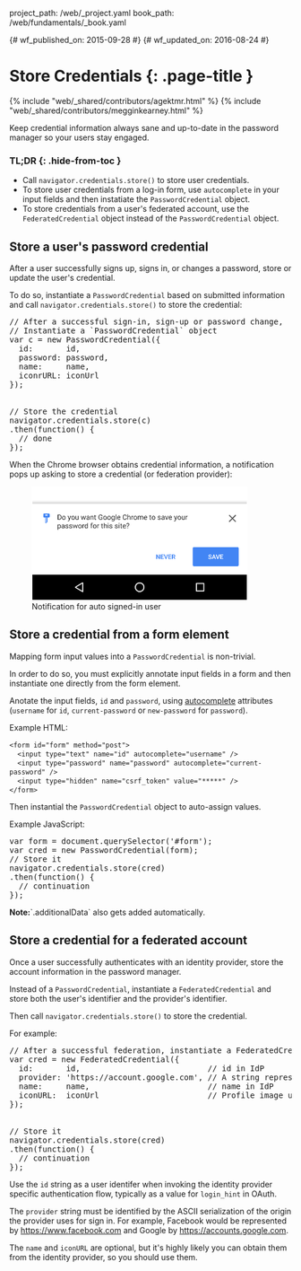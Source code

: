 project_path: /web/_project.yaml
book_path: /web/fundamentals/_book.yaml

{# wf_published_on: 2015-09-28 #}
{# wf_updated_on: 2016-08-24 #}

# Store Credentials {: .page-title }

{% include "web/_shared/contributors/agektmr.html" %}
{% include "web/_shared/contributors/megginkearney.html" %}

Keep credential information always sane and up-to-date
in the password manager so your users stay engaged.

### TL;DR {: .hide-from-toc }

* Call `navigator.credentials.store()` to store user credentials.
* To store user credentials from a log-in form, use `autocomplete`
in your input fields and then instatiate the `PasswordCredential` object.
* To store credentials from a user's federated account,
use the `FederatedCredential` object instead of the `PasswordCredential` object.

## Store a user's password credential

After a user successfully signs up,
signs in, or changes a password,
store or update the user's credential.

To do so,
instantiate a `PasswordCredential` based on submitted information and
call `navigator.credentials.store()` to store the credential:

<pre class="prettyprint">
// After a successful sign-in, sign-up or password change,
// Instantiate a `PasswordCredential` object
var c = new PasswordCredential({
  id:       id,
  password: password,
  name:     name,
  iconrURL: iconUrl
});


// Store the credential
navigator.credentials.store(c)
.then(function() {
  // done
});
</pre>

When the Chrome browser obtains credential information,
a notification pops up asking to store a credential
(or federation provider):

<figure>
  <img src="imgs/store-credential.png">
  <figcaption>Notification for auto signed-in user</figcaption>
</figure>

## Store a credential from a form element

Mapping form input values into a `PasswordCredential` is non-trivial.

In order to do so,
you must explicitly annotate input fields in a form and
then instantiate one directly from the form element.

Anotate the input fields, `id` and `password`,
using [autocomplete](https://html.spec.whatwg.org/multipage/forms.html#autofill) attributes
(`username` for `id`, `current-password` or `new-password` for `password`).

Example HTML:

    <form id="form" method="post">
      <input type="text" name="id" autocomplete="username" />
      <input type="password" name="password" autocomplete="current-password" />
      <input type="hidden" name="csrf_token" value="*****" />
    </form>

Then instantial the `PasswordCredential` object to auto-assign values.

Example JavaScript:

<pre class="prettyprint">
var form = document.querySelector('#form');
var cred = new PasswordCredential(form);
// Store it
navigator.credentials.store(cred)
.then(function() {
  // continuation
});
</pre>

<aside class="note"><b>Note:</b>`.additionalData` also gets added automatically.</aside>

## Store a credential for a federated account

Once a user successfully authenticates with an identity provider,
store the account information in the password manager.

Instead of a `PasswordCredential`,
instantiate a `FederatedCredential`
and store both the user's identifier and the provider's identifier.

Then call `navigator.credentials.store()` to store the credential.

For example:

<pre class="prettyprint">
// After a successful federation, instantiate a FederatedCredential
var cred = new FederatedCredential({
  id:       id,                           // id in IdP
  provider: 'https://account.google.com', // A string representing IdP
  name:     name,                         // name in IdP
  iconURL:  iconUrl                       // Profile image url
});


// Store it
navigator.credentials.store(cred)
.then(function() {
  // continuation
});
</pre>

Use the `id` string as a user identifer
when invoking the identity provider specific authentication flow,
typically as a value for `login_hint` in OAuth.

The `provider` string must be identified by the ASCII serialization of the origin
the provider uses for sign in.
For example, Facebook would be represented by https://www.facebook.com and
Google by https://accounts.google.com.

The `name` and `iconURL` are optional,
but it's highly likely you can obtain them from the identity provider,
so you should use them.
